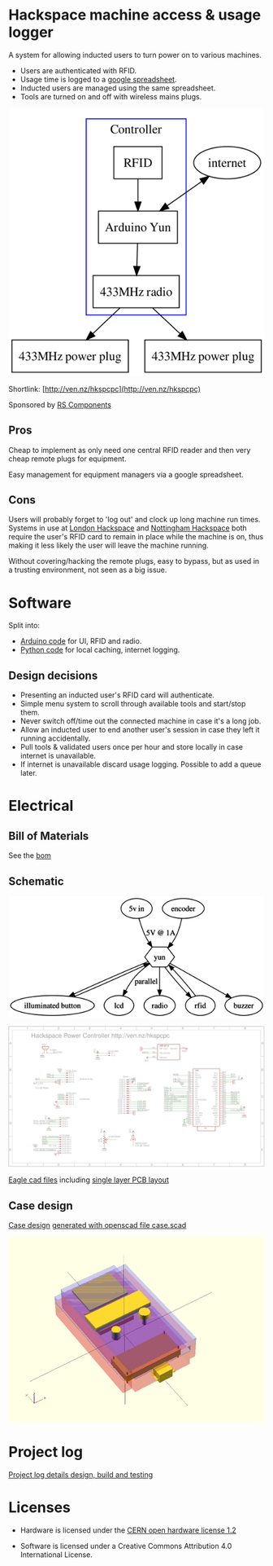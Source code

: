 # Hackspace machine access & usage logger

A system for allowing inducted users to turn power on to various machines. 

* Users are authenticated with RFID.
* Usage time is logged to a [google spreadsheet](https://docs.google.com/spreadsheets/d/1C3qdswIIFLBH4fQWuWFZRTpnnRjpzyk5xHRKnjuHExU/edit?usp=sharing).
* Inducted users are managed using the same spreadsheet.
* Tools are turned on and off with wireless mains plugs.

![system overview](system.png)

Shortlink: [http://ven.nz/hkspcpc](http://ven.nz/hkspcpc)

Sponsored by [RS Components](http://uk.rs-online.com/web/)

## Pros

Cheap to implement as only need one central RFID reader and then very cheap
remote plugs for equipment.

Easy management for equipment managers via a google spreadsheet.

## Cons

Users will probably forget to 'log out' and clock up long machine run times.
Systems in use at [London
Hackspace](https://wiki.london.hackspace.org.uk/view/Project:Tool_Access_Control)
and [Nottingham Hackspace](https://wiki.nottinghack.org.uk/wiki/Nhtools) both
require the user's RFID card to remain in place while the machine is on, thus
making it less likely the user will leave the machine running.

Without covering/hacking the remote plugs, easy to bypass, but as used in a trusting environment, not seen as a big issue. 

# Software

Split into:

* [Arduino code](software/power_controller/) for UI, RFID and radio. 
* [Python code](software/python/) for local caching, internet logging.

## Design decisions

* Presenting an inducted user's RFID card will authenticate.
* Simple menu system to scroll through available tools and start/stop them.
* Never switch off/time out the connected machine in case it's a long job.
* Allow an inducted user to end another user's session in case they left it
 running accidentally.
* Pull tools & validated users once per hour and store locally in case internet is unavailable.
* If internet is unavailable discard usage logging. Possible to add a queue later.

# Electrical

## Bill of Materials

See the [bom](electronics/bom.md)

## Schematic

![electrical components and wiring](electronics/electrical.png)

![schematic](electronics/schematic.png)

[Eagle cad files](electronics) including [single layer PCB
layout](electronics/board.png)


## Case design

[Case design](case/case.md) [generated with openscad file case.scad](case/case.scad)

![case](case/case.png)

# Project log

[Project log details design, build and testing](project_log.md)

# Licenses

* Hardware is licensed under the [CERN open hardware license 1.2](http://www.ohwr.org/attachments/2388/cern_ohl_v_1_2.txt)

* Software is licensed under a Creative Commons Attribution 4.0 International License.
